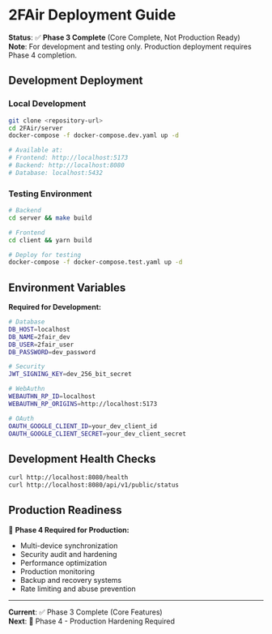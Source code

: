 # 2FAir Deployment Guide

**Status**: ✅ **Phase 3 Complete** (Core Complete, Not Production Ready)  
**Note**: For development and testing only. Production deployment requires Phase 4 completion.

## Development Deployment

### Local Development
```bash
git clone <repository-url>
cd 2FAir/server
docker-compose -f docker-compose.dev.yaml up -d

# Available at:
# Frontend: http://localhost:5173
# Backend: http://localhost:8080
# Database: localhost:5432
```

### Testing Environment
```bash
# Backend
cd server && make build

# Frontend  
cd client && yarn build

# Deploy for testing
docker-compose -f docker-compose.test.yaml up -d
```

## Environment Variables

**Required for Development:**
```bash
# Database
DB_HOST=localhost
DB_NAME=2fair_dev
DB_USER=2fair_user
DB_PASSWORD=dev_password

# Security
JWT_SIGNING_KEY=dev_256_bit_secret

# WebAuthn
WEBAUTHN_RP_ID=localhost
WEBAUTHN_RP_ORIGINS=http://localhost:5173

# OAuth
OAUTH_GOOGLE_CLIENT_ID=your_dev_client_id
OAUTH_GOOGLE_CLIENT_SECRET=your_dev_client_secret
```

## Development Health Checks

```bash
curl http://localhost:8080/health
curl http://localhost:8080/api/v1/public/status
```

## Production Readiness

🚧 **Phase 4 Required for Production:**
- Multi-device synchronization
- Security audit and hardening
- Performance optimization
- Production monitoring
- Backup and recovery systems
- Rate limiting and abuse prevention

---

**Current**: ✅ Phase 3 Complete (Core Features)  
**Next**: 🚧 Phase 4 - Production Hardening Required
